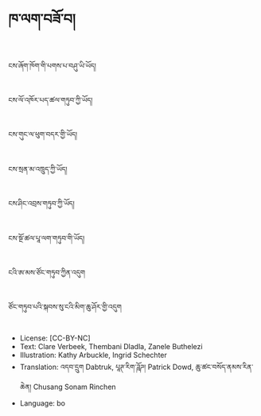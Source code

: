 # ཁ་ལག་བཟོ་བ།

##
ངས་ཞོག་ཁོག་གི་པགས་པ་བཤུ་ཡི་ཡོད།

##
ངས་ལོ་འཁོར་པད་ཚལ་གཏུབ་ཀྱི་ཡོད།

##
ངས་གུང་ལ་ཕུག་བདར་གྱི་ཡོད།

##
ངས་སྲན་མ་འཁྲུད་ཀྱི་ཡོད།

##
ངས་ཤིང་འབྲས་གཏུབ་ཀྱི་ཡོད།

##
ངས་སྔོ་ཚལ་པཱ་ལག་གཏུབ་གི་ཡོད།

##
ངའི་ཨ་མས་ཙོང་གཏུབ་ཀྱིན་འདུག

##
ཙོང་གཏུབ་པའི་སྐབས་སུ་ངའི་མིག་ཆུ་ཤོར་གྱི་འདུག

##
* License: [CC-BY-NC]
* Text: Clare Verbeek, Thembani Dladla, Zanele Buthelezi
* Illustration: Kathy Arbuckle, Ingrid Schechter
* Translation: འདབ་དྲུག Dabtruk, པཱཊ་རིག་ཌཱོཌ། Patrick Dowd, ཆུ་ཚང་བསོད་ནམས་རིན་ཆེན། Chusang Sonam Rinchen
* Language: bo
